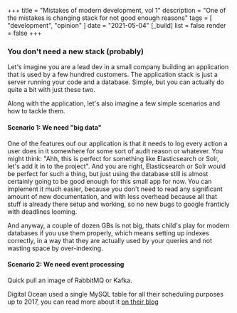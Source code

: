 +++
title = "Mistakes of modern development, vol 1"
description = "One of the mistakes is changing stack for not good enough reasons"
tags = [
    "development",
	"opinion"
]
date = "2021-05-04"
[_build]
list = false
render = false
+++

### You don't need a new stack (probably)

Let's imagine you are a lead dev in a small company building an application that is used by a few hundred customers.
The application stack is just a server running your code and a database.
Simple, but you can actually do quite a bit with just these two.

Along with the application, let's also imagine a few simple scenarios and how to tackle them.

#### Scenario 1: We need "big data"

One of the features ouf our application is that it needs to log every action a user does in it somewhere for some sort of audit reason or whatever.
You might think: "Ahh, this is perfect for something like Elasticsearch or Solr, let's add it in to the project".
And you are right, Elasticsearch or Solr would be perfect for such a thing, but just using the database still is almost certainly going to be good enough for this small app for now.
You can implement it much easier, because you don't need to read any significant amount of new documentation, and with less overhead because all that stuff is already there setup and working, so no new bugs to google franticly with deadlines looming.

And anyway, a couple of dozen GBs is not big, thats child's play for modern databases if you use them properly, which means setting up indexes correctly, in a way that they are actually used by your queries and not wasting space by over-indexing. 

#### Scenario 2: We need event processing

Quick pull an image of RabbitMQ or Kafka.

Digital Ocean used a single MySQL table for all their scheduling purposes up to 2017, you can read more about it [on their blog](https://www.digitalocean.com/blog/from-15-000-database-connections-to-under-100-digitaloceans-tale-of-tech-debt/)


